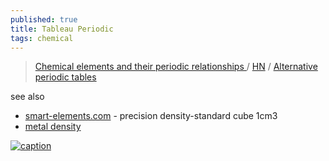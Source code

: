 ```yaml
---
published: true
title: Tableau Periodic
tags: chemical
---
```

> [Chemical elements and their periodic relationships ](https://pioneerworks.org/broadcast/picture-this-periodic-table) / [HN](https://news.ycombinator.com/item?id=34110987) / [Alternative periodic tables](https://en.m.wikipedia.org/wiki/Alternative_periodic_tables)

see also
- [smart-elements.com](https://www.smart-elements.com/shop/big-iron-precision-density-cube-10-cm3-78-74g/) - precision density-standard cube 1cm3
- [metal density](https://www.thermal-engineering.org/fr/quelle-est-la-densite-de-luranium-definition/)

[![caption](https://cdn.sanity.io/images/vgvol637/production/1799b148edd4666995b3dfea168dad5ea51ed620-2592x1944.svg?w=2000)](https://pioneerworks.org/broadcast/picture-this-periodic-table)

